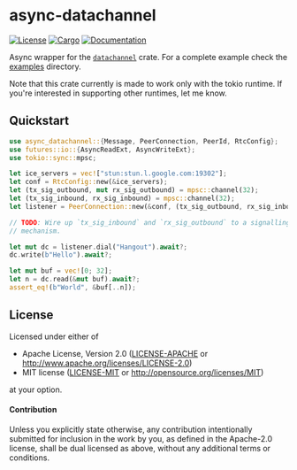 # async-datachannel

[![License](https://img.shields.io/badge/license-MIT%2FApache--2.0-blue.svg)](https://github.com/wngr/async-datachannel)
[![Cargo](https://img.shields.io/crates/v/async-datachannel.svg)](https://crates.io/crates/async-datachannel)
[![Documentation](https://docs.rs/async-datachannel/badge.svg)](https://docs.rs/async-datachannel)


Async wrapper for the [`datachannel`] crate. For a complete example check the
[examples](./examples) directory.

Note that this crate currently is made to work only with the tokio runtime. If
you're interested in supporting other runtimes, let me know.

[`datachannel`]: https://crates.io/crates/datachannel

## Quickstart

```rust
use async_datachannel::{Message, PeerConnection, PeerId, RtcConfig};
use futures::io::{AsyncReadExt, AsyncWriteExt};
use tokio::sync::mpsc;

let ice_servers = vec!["stun:stun.l.google.com:19302"];
let conf = RtcConfig::new(&ice_servers);
let (tx_sig_outbound, mut rx_sig_outbound) = mpsc::channel(32);
let (tx_sig_inbound, rx_sig_inbound) = mpsc::channel(32);
let listener = PeerConnection::new(&conf, (tx_sig_outbound, rx_sig_inbound))?;

// TODO: Wire up `tx_sig_inbound` and `rx_sig_outbound` to a signalling
// mechanism.

let mut dc = listener.dial("Hangout").await?;
dc.write(b"Hello").await?;

let mut buf = vec![0; 32];
let n = dc.read(&mut buf).await?;
assert_eq!(b"World", &buf[..n]);
```

## License

Licensed under either of

 * Apache License, Version 2.0 ([LICENSE-APACHE](LICENSE-APACHE) or http://www.apache.org/licenses/LICENSE-2.0)
 * MIT license ([LICENSE-MIT](LICENSE-MIT) or http://opensource.org/licenses/MIT)

at your option.

#### Contribution

Unless you explicitly state otherwise, any contribution intentionally submitted
for inclusion in the work by you, as defined in the Apache-2.0 license, shall be
dual licensed as above, without any additional terms or conditions.
